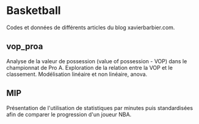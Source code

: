 # Basketball

Codes et données de différents articles du blog xavierbarbier.com.

## vop_proa
Analyse de la valeur de possession (value of possession - VOP) dans le championnat de Pro A. Exploration de la relation entre la VOP et le classement. Modélisation linéaire et non linéaire, anova.

## MIP
Présentation de l'utilisation de statistiques par minutes puis standardisées afin de comparer le progression d'un joueur NBA.
